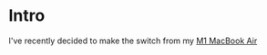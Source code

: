 # Intro
I've recently decided to make the switch from my [M1 MacBook Air](https://www.apple.com/us/shop/buy-mac/macbook-air/with-m1-chip)